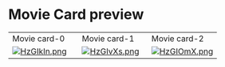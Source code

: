 # Movie Card preview

<table>
  <tr>
    <td width="33.3333%">Movie card-0</td>
    <td width="33.3333%">Movie card-1</td>
    <td width="33.3333%">Movie card-2</td>
  </tr>

  <tr>
    <td width="33.3333%">
        <a href="https://github.com/Clueless-Community/seamless-ui/blob/main/Pricing%20Components/src/pricing-card-0.html">
            <img src="https://i.postimg.cc/J03Z5LLr/Screenshot-2022-12-25-at-4-46-59-PM.png" alt="HzGIkIn.png" border="0">
        </a>
    </td>
    <td width="33.3333%">
        <a href="https://github.com/Clueless-Community/seamless-ui/blob/main/Pricing%20Components/src/pricing-card-1.html">
            <img src="https://i.postimg.cc/wTspWjyT/Screenshot-2022-12-25-at-4-40-59-PM.png" alt="HzGIvXs.png" border="0">
        </a>
    </td>
    <td width="33.3333%">
        <a href="https://github.com/Clueless-Community/seamless-ui/blob/main/Pricing%20Components/src/pricing-card-2.html">
            <img src="https://i.postimg.cc/05zYHT8y/Screenshot-2022-12-25-at-4-44-19-PM.png" alt="HzGIOmX.png" border="0">
        </a>
    </td>
  </tr>

  
  
   
</table>

